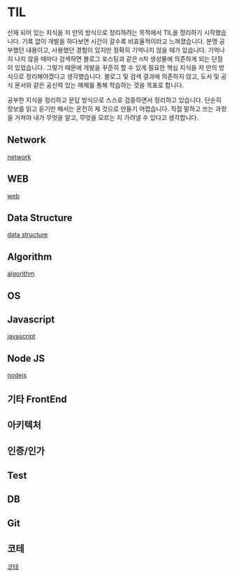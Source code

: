 # TIL

산재 되어 있는 지식을 저 만의 방식으로 정리하려는 목적에서 TIL을 정리하기 시작했습니다. 기록 없이 개발을 하다보면 시간이 갈수록 비효율적이라고 느껴졌습니다. 분명 공부했던 내용이고, 사용했던 경험이 있지만 정확히 기억나지 않을 때가 있습니다. 기억나지 나지 않을 때마다 검색하면 블로그 포스팅과 같은 n차 생성물에 의존하게 되는 단점이 있었습니다. 그렇기 때문에 개발을 꾸준히 할 수 있게 필요한 핵심 지식을 저 만의 방식으로 정리해야겠다고 생각했습니다. 블로그 및 검색 결과에 의존하지 않고, 도서 및 공식 문서와 같은 공신력 있는 매체를 통해 학습하는 것을 목표로 합니다.

공부한 지식을 정리하고 문답 방식으로 스스로 검증하면서 정리하고 있습니다. 단순히 정보를 읽고 듣기만 해서는 온전히 제 것으로 만들기 어렵습니다. 직접 말하고 쓰는 과정을 거쳐야 내가 무엇을 알고, 무엇을 모르는 지 가려낼 수 있다고 생각합니다.

## Network

[network](./network/)

## WEB

[web](./web/)

## Data Structure

[data structure](./datastructure/)

## Algorithm

[algorithm](./algorithm/)

## OS

## Javascript

[javascript](./js/)

## Node JS

[nodejs](./nodejs/)

## 기타 FrontEnd

## 아키텍처

## 인증/인가

## Test

## DB

## Git

## 코테

[코테](./algorithm-test/)
